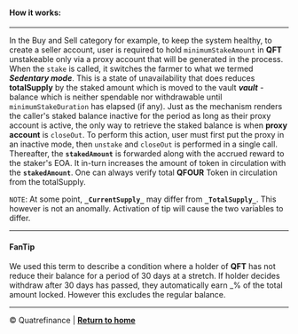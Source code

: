 
#### How it works: 
----------------------------------

In the Buy and Sell category for example, to keep the system healthy, to create a seller account, user is required to hold `minimumStakeAmount` in **QFT** unstakeable only via a proxy account that will be generated in the process. When the `stake` is called, it switches the farmer to what we termed **_Sedentary mode_**. This is a state of unavailability that does reduces **totalSupply** by the staked amount which is moved to the vault **_vault_** - balance which is neither spendable nor withdrawable until `minimumStakeDuration` has elapsed (if any).
Just as the mechanism renders the caller's staked balance inactive for the period as long as their proxy account is active, the only way to retrieve the staked balance is when **proxy account** is `closeOut`. To perform this action, user must first put the proxy in an inactive mode, then `unstake` and `closeOut` is performed in a single call. Thereafter, the **`stakedAmount`** is forwarded along with the accrued reward to the staker's EOA. It in-turn increases the amount of token in circulation with the **`stakedAmount`**. One can always verify total **QFOUR** Token in circulation from the totalSupply.

`NOTE`: At some point, **`_CurrentSupply_`** may differ from **`_TotalSupply_`**. This however is not an anomally. Activation of tip will cause the two variables to differ.

-------------------------

#### FanTip
We used this term to describe a condition where a holder of **QFT** has not reduce their balance for a period of 30 days at  a stretch. If holder decides withdraw after 30 days has passed, they automatically earn _% of the total amount locked. However this excludes the regular balance.  

--------------------------------
:copyright: Quatrefinance | **[Return to home](https://github.com/Quatre-Finance/Q-paper#concept-overview)**